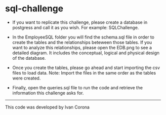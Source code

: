 # sql-challenge

- If you want to replicate this challenge, please create a database in postgress and call it as you wish. For example: SQLChallenge.

- In the EmployeeSQL folder you will find the schema.sql file in order to create the tables and the relationships beteween those tables. If you want to analyze this relationships, please open the EDB.png to see a detailed diagram. It includes the conceptual, logical and physical design of the database.

- Once you create the tables, please go ahead and start importing the csv files to load data. Note: Import the files in the same order as the tables were created.

- Finally, open the queries.sql file to run the code and retrieve the information this challenge asks for.

-------
This code was developed by Ivan Corona
